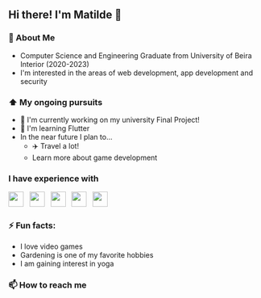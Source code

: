 ## Hi there! I'm Matilde 👋

### 📖 About Me
* Computer Science and Engineering Graduate from University of Beira Interior (2020-2023)
* I'm interested in the areas of web development, app development and security

### ⬆ My ongoing pursuits
* 🔭 I'm currently working on my university Final Project!
* 🌱 I'm learning Flutter
* In the near future I plan to...
  - ✈️ Travel a lot!
  - Learn more about game development

### I have experience with
<img src= "https://github.com/matzro/matzro/assets/77325729/e7876c56-e3c6-4f8b-9f34-d40fcc33a024" widht="30" height="30">
&nbsp;
<img src= "https://github.com/matzro/matzro/assets/77325729/51acccd2-8f09-4660-82f6-111c68c68200" widht="30" height="30">
&nbsp;
<img src= "https://github.com/matzro/matzro/assets/77325729/7c51e3ed-58c7-434a-946c-d611d133be4e" widht="30" height="30">
&nbsp;
<img src= "https://github.com/matzro/matzro/assets/77325729/4052d509-fbe6-4b39-9ebf-ce54e7314c78" widht="30" height="30">
&nbsp;
<img src= "https://github.com/matzro/matzro/assets/77325729/eed1f8ed-f112-4946-af56-66a49deb6917" widht="30" height="30">


### ⚡ Fun facts:
* I love video games
* Gardening is one of my favorite hobbies
* I am gaining interest in yoga

### 📫 How to reach me



<!--
**khajiits/khajiits** is a ✨ _special_ ✨ repository because its `README.md` (this file) appears on your GitHub profile.

Here are some ideas to get you started:

- 🔭 I’m currently working on ...
- 🌱 I’m currently learning ...
- 👯 I’m looking to collaborate on ...
- 🤔 I’m looking for help with ...
- 💬 Ask me about ...
- 📫 How to reach me: ...
- 😄 Pronouns: ...
- ⚡ Fun fact: ...
-->
